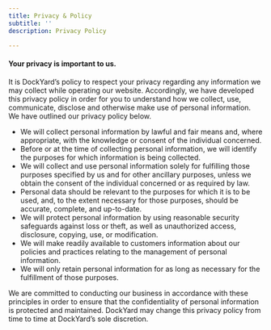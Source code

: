 ```yaml
---
title: Privacy & Policy
subtitle: ''
description: Privacy Policy

---
```

#### Your privacy is important to us.

It is DockYard’s policy to respect your privacy regarding any information we may collect while operating our website. Accordingly, we have developed this privacy policy in order for you to understand how we collect, use, communicate, disclose and otherwise make use of personal information. We have outlined our privacy policy below.

* We will collect personal information by lawful and fair means and, where appropriate, with the knowledge or consent of the individual concerned.
* Before or at the time of collecting personal information, we will identify the purposes for which information is being collected.
* We will collect and use personal information solely for fulfilling those purposes specified by us and for other ancillary purposes, unless we obtain the consent of the individual concerned or as required by law.
* Personal data should be relevant to the purposes for which it is to be used, and, to the extent necessary for those purposes, should be accurate, complete, and up-to-date.
* We will protect personal information by using reasonable security safeguards against loss or theft, as well as unauthorized access, disclosure, copying, use, or modification.
* We will make readily available to customers information about our policies and practices relating to the management of personal information.
* We will only retain personal information for as long as necessary for the fulfillment of those purposes.

We are committed to conducting our business in accordance with these principles in order to ensure that the confidentiality of personal information is protected and maintained. DockYard may change this privacy policy from time to time at DockYard’s sole discretion.